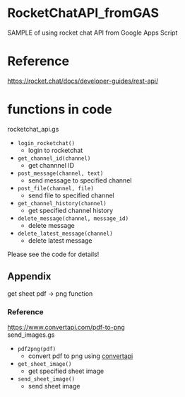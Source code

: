 # RocketChatAPI_fromGAS
SAMPLE of using rocket chat API from Google Apps Script

# Reference
https://rocket.chat/docs/developer-guides/rest-api/

# functions in code
rocketchat_api.gs
- `login_rocketchat()`
  - login to rocketchat
- `get_channel_id(channel)`
  - get channnel ID
- `post_message(channel, text)`
  - send message to specified channel
- `post_file(channel, file)`
  - send file to specified channel
- `get_channel_history(channel)`
  - get specified channel history
- `delete_message(channel, message_id)`
  - delete message
- `delete_latest_message(channel)`
  - delete latest message

Please see the code for details!

## Appendix
get sheet pdf -> png function
### Reference
https://www.convertapi.com/pdf-to-png  
send_images.gs
- `pdf2png(pdf)`
  - convert pdf to png using [convertapi](https://www.convertapi.com/)
- `get_sheet_image()`
  - get specified sheet image
- `send_sheet_image()`
  - send sheet image